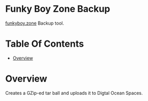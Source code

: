# Funky Boy Zone Backup
[funkyboy.zone](https://funkyboy.zone) Backup tool.

# Table Of Contents
- [Overview](#overview)

# Overview
Creates a GZip-ed tar ball and uploads it to Digtal Ocean Spaces.
